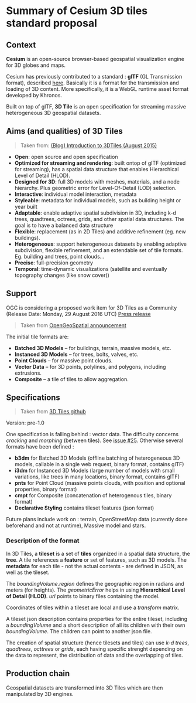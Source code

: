 # Summary of Cesium 3D tiles standard proposal

## Context
**Cesium** is an open-source browser-based geospatial visualization engine for 3D globes and maps.

Cesium has previously contributed to a standard : **glTF** (GL Transmission format), described [here](https://github.com/KhronosGroup/glTF/tree/master/specification/1.0). Basically it is a format for the transmission and loading of 3D content. More specifically, it is a WebGL runtime asset format developed by Khronos.

Built on top of glTF, **3D Tile**  is an open specification for streaming massive heterogeneous 3D geospatial datasets. 

## Aims (and qualities) of 3D Tiles

> Taken from: [(Blog) Introduction to 3DTiles (August 2015)](http://cesiumjs.org/2015/08/10/Introducing-3D-Tiles/) 

* **Open**: open source and open specification
* **Optimized for streaming and rendering**: built ontop of glTF (optimized for streaming), has a spatial data structure that enables Hierarchical Level of Detail (HLOD).
* **Designed for 3D**: full 3D models with meshes, materials, and a node hierarchy. Plus geometric error for Level-Of-Detail (LOD) selection.
* **Interactive**: individual model interaction, metadata
* **Styleable**: metadata for individual models, such as building height or year built
* **Adaptable**:  enable adaptive spatial subdivision in 3D, including k-d trees, quadtrees, octrees, grids, and other spatial data structures. The goal is to have a balanced data structure
* **Flexible**: replacement (as in 2D Tiles) and additive refinement (eg. new buildings). 
* **Heterogeneous**: support heterogeneous datasets by enabling adaptive subdivision, flexible refinement, and an extendable set of tile formats. Eg. building and trees, point clouds...
* **Precise**:  full-precision geometry
* **Temporal**:  time-dynamic visualizations (satellite and eventually topography changes (like snow cover))

## Support

OGC is considering a proposed work item for 3D Tiles as a Community (Release Date: Monday, 29 August 2016 UTC) [Press release](http://www.opengeospatial.org/pressroom/pressreleases/2466) 

> Taken from [OpenGeoSpatial announcement](http://www.opengeospatial.org/pressroom/pressreleases/2466) 

The initial tile formats are:

* **Batched 3D Models** – for buildings, terrain, massive models, etc.
* **Instanced 3D Models** – for trees, bolts, valves, etc.
* **Point Clouds** – for massive point clouds.
* **Vector Data** – for 3D points, polylines, and polygons, including extrusions.
* **Composite** – a tile of tiles to allow aggregation.

## Specifications

> Taken from [3D Tiles github](https://github.com/AnalyticalGraphicsInc/3d-tiles/blob/master/README.md) 

Version: pre-1.0

One specification is falling behind : vector data. The difficulty concerns *cracking* and *morphing* (between tiles). See [issue #25](https://github.com/AnalyticalGraphicsInc/3d-tiles/issues/25).
Otherwise several formats have been defined :

* **b3dm** for Batched 3D Models (offline batching of heterogeneous 3D models, callable in a single web request, binary format, contains glTF)
* **i3dm** for Instanced 3D Models (large number of models with small variations, like trees in many locations, binary format, contains glTF)
* **pnts** for Point Cloud (massive points clouds, with position and optional properties, binary format)
* **cmpt** for Composite (concatenation of heterogenous tiles, binary format)
* **Declarative Styling** contains  tileset features (json format) 

Future plans include work on : terrain, OpenStreetMap data (currently done beforehand and not at runtime), Massive model and stars.

### Description of the format 

In 3D Tiles, a **tileset** is a set of **tiles** organized in a spatial data structure, the **tree**. A tile references a **feature** or set of features, such as 3D models. The **metadata** for each tile - not the actual contents - are defined in JSON, as well as the tileset.

The *boundingVolume.region* defines the geographic region in radians and meters (for heights). The *geometricError* helps in using **Hierarchical Level of Detail (HLOD)**.  *url* points to binary files containing the model.

Coordinates of tiles within a tileset are local and use a *transform* matrix. 

A tileset json description contains properties for the entire tileset, including a *boundingVolume* and a short description of all its children with their own *boundingVolume*. The children can point to another json file.

The creation of spatial structure (hence tilesets and tiles) can use *k-d trees*, *quadtrees*, *octtrees* or *grids*, each having specific strenght depending on the data to represent, the distribution of data and the overlapping of tiles. 


## Production chain 

Geospatial datasets are transformed into 3D Tiles which are then manipulated by 3D engines.